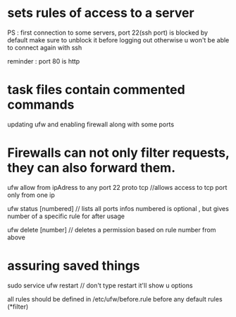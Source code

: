 # sets rules of access to a server

PS :
first connection to some servers, port 22(ssh port) is blocked by default
make sure to unblock it before logging out
otherwise u won't be able to connect again with ssh

reminder : port 80 is http

# task files contain commented commands

updating ufw and enabling firewall along with some ports

# Firewalls can not only filter requests, they can also forward them.

ufw allow from ipAdress to any port 22 proto tcp //allows access to tcp port only from one ip

ufw status [numbered] // lists all ports infos
numbered is optional , but gives number of a specific rule for after usage

ufw delete [number] // deletes a permission based on rule number from above

# assuring saved things
sudo service ufw restart // don't type restart it'll show u options

all rules should be defined in /etc/ufw/before.rule 
before any default rules (*filter)
